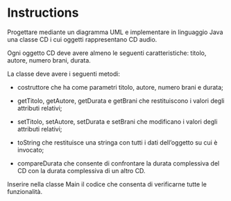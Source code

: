 # Instructions  

Progettare mediante un diagramma UML e implementare in linguaggio Java una classe CD i cui oggetti rappresentano CD audio.

Ogni oggetto CD deve avere almeno le seguenti caratteristiche: titolo, autore, numero brani, durata. 

La classe deve avere i seguenti metodi: 

- costruttore che ha come parametri titolo, autore, numero brani e durata; 

- getTitolo, getAutore, getDurata e getBrani che restituiscono i valori degli attributi relativi; 

- setTitolo, setAutore, setDurata e setBrani che modificano i valori degli attributi relativi; 

- toString che restituisce una stringa con tutti i dati dell’oggetto su cui è invocato; 

- compareDurata che consente di confrontare la durata complessiva del CD con la durata complessiva di un altro CD.

Inserire nella classe Main il codice che consenta di verificarne tutte le funzionalità.